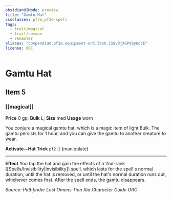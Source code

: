 ```yaml
---
obsidianUIMode: preview
title: "Gamtu Hat"
cssclasses: pf2e,pf2e-spell
tags:
  - trait/magical
  - trait/common
  - remaster
aliases: "Compendium.pf2e.equipment-srd.Item.iS8v3jXGPV8yGdcE"
license: ORC
---
```

# Gamtu Hat
## Item 5
### [[magical]]


**Price** 0 gp; 
**Bulk** L; **Size** med
**Usage** worn

You conjure a magical gamtu hat, which is a magic item of light Bulk. The gamtu persists for 1 hour, and you can give the gamtu to another creature to wear.

**Activate—Hat Trick** `pf2:2` (manipulate)

* * *

**Effect** You tap the hat and gain the effects of a 2nd-rank [[Spells/Invisibility|Invisibility]] spell, which lasts for the spell's normal duration, until the hat is removed, or until the hat's normal duration runs out, whichever comes first. After the spell ends, the gamtu disappears.

*Source: Pathfinder Lost Omens Tian Xia Character Guide*
*ORC*